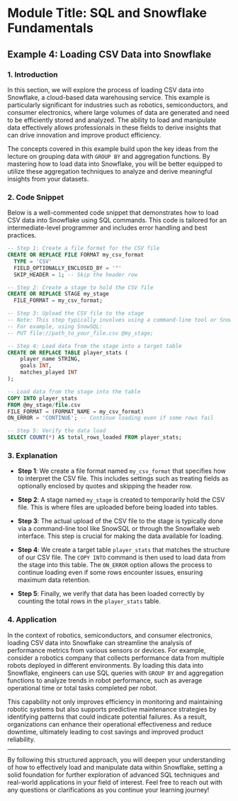# Module Title: SQL and Snowflake Fundamentals

## Example 4: Loading CSV Data into Snowflake

### 1. Introduction
In this section, we will explore the process of loading CSV data into Snowflake, a cloud-based data warehousing service. This example is particularly significant for industries such as robotics, semiconductors, and consumer electronics, where large volumes of data are generated and need to be efficiently stored and analyzed. The ability to load and manipulate data effectively allows professionals in these fields to derive insights that can drive innovation and improve product efficiency.

The concepts covered in this example build upon the key ideas from the lecture on grouping data with `GROUP BY` and aggregation functions. By mastering how to load data into Snowflake, you will be better equipped to utilize these aggregation techniques to analyze and derive meaningful insights from your datasets.

### 2. Code Snippet
Below is a well-commented code snippet that demonstrates how to load CSV data into Snowflake using SQL commands. This code is tailored for an intermediate-level programmer and includes error handling and best practices.

```sql
-- Step 1: Create a file format for the CSV file
CREATE OR REPLACE FILE FORMAT my_csv_format
  TYPE = 'CSV'
  FIELD_OPTIONALLY_ENCLOSED_BY = '"'
  SKIP_HEADER = 1; -- Skip the header row

-- Step 2: Create a stage to hold the CSV file
CREATE OR REPLACE STAGE my_stage
  FILE_FORMAT = my_csv_format;

-- Step 3: Upload the CSV file to the stage
-- Note: This step typically involves using a command-line tool or Snowflake UI.
-- For example, using SnowSQL:
-- PUT file://path_to_your_file.csv @my_stage;

-- Step 4: Load data from the stage into a target table
CREATE OR REPLACE TABLE player_stats (
    player_name STRING,
    goals INT,
    matches_played INT
);

-- Load data from the stage into the table
COPY INTO player_stats
FROM @my_stage/file.csv
FILE_FORMAT = (FORMAT_NAME = my_csv_format)
ON_ERROR = 'CONTINUE'; -- Continue loading even if some rows fail

-- Step 5: Verify the data load
SELECT COUNT(*) AS total_rows_loaded FROM player_stats;
```

### 3. Explanation
- **Step 1**: We create a file format named `my_csv_format` that specifies how to interpret the CSV file. This includes settings such as treating fields as optionally enclosed by quotes and skipping the header row.
  
- **Step 2**: A stage named `my_stage` is created to temporarily hold the CSV file. This is where files are uploaded before being loaded into tables.

- **Step 3**: The actual upload of the CSV file to the stage is typically done via a command-line tool like SnowSQL or through the Snowflake web interface. This step is crucial for making the data available for loading.

- **Step 4**: We create a target table `player_stats` that matches the structure of our CSV file. The `COPY INTO` command is then used to load data from the stage into this table. The `ON_ERROR` option allows the process to continue loading even if some rows encounter issues, ensuring maximum data retention.

- **Step 5**: Finally, we verify that data has been loaded correctly by counting the total rows in the `player_stats` table.

### 4. Application
In the context of robotics, semiconductors, and consumer electronics, loading CSV data into Snowflake can streamline the analysis of performance metrics from various sensors or devices. For example, consider a robotics company that collects performance data from multiple robots deployed in different environments. By loading this data into Snowflake, engineers can use SQL queries with `GROUP BY` and aggregation functions to analyze trends in robot performance, such as average operational time or total tasks completed per robot.

This capability not only improves efficiency in monitoring and maintaining robotic systems but also supports predictive maintenance strategies by identifying patterns that could indicate potential failures. As a result, organizations can enhance their operational effectiveness and reduce downtime, ultimately leading to cost savings and improved product reliability.

---

By following this structured approach, you will deepen your understanding of how to effectively load and manipulate data within Snowflake, setting a solid foundation for further exploration of advanced SQL techniques and real-world applications in your field of interest. Feel free to reach out with any questions or clarifications as you continue your learning journey!